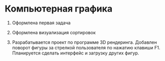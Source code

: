 # Компьютерная графика

1) Оформлена первая задача

2) Оформлена визуализация сортировок

3) Разрабатывается проект по программе 3D рендеринга. Добавлен поворот фигуры за стрелкой пользователя по нажатию клавиши F1.
Планируется сделать интерфейс и загрузку других фигур.
